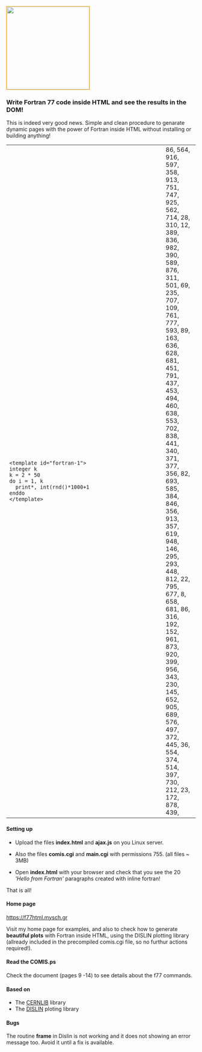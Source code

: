 <img src="https://github.com/yioryhos/f77html/blob/F77HTML/logo.png" style="width:220px;border:solid 1px orange;float:laft"/>

### Write Fortran 77 code inside HTML and see the results in the DOM!
This is indeed very good news. Simple and clean procedure to genarate dynamic pages with the power of Fortran inside HTML without installing or building anything!

<table><tr><td width="400">
<code>&lt;template id="fortran-1">  
integer k
k = 2 * 50
do i = 1, k
  print*, int(rnd()*1000+1
enddo
&lt;/template>
</code>
</td><td>86, 564, 916, 597, 358, 913, 751, 747, 925, 562, 714, 28, 310, 12, 389, 836, 982, 390, 589, 876, 311, 501, 69, 235, 707, 109, 761, 777, 593, 89, 163, 636, 628, 681, 451, 791, 437, 453, 494, 460, 638, 553, 702, 838, 441, 340, 371, 377, 356, 82, 693, 585, 384, 846, 356, 913, 357, 619, 948, 146, 295, 293, 448, 812, 22, 795, 677, 8, 658, 681, 86, 316, 192, 152, 961, 873, 920, 399, 956, 343, 230, 145, 652, 905, 689, 576, 497, 372, 445, 36, 554, 374, 514, 397, 730, 212, 23, 172, 878, 439, </td>
</tr>
</table>



#### Setting up

- Upload the files <b>index.html</b> and <b>ajax.js</b> on you Linux server. 

- Also the files <b>comis.cgi</b> and <b>main.cgi</b> with permissions 755. (all files ~ 3MB)

- Open <b>index.html</b> with your browser and check that you see the 20 <em>'Hello from Fortran'</em> paragraphs created with inline fortran!
  
That is all!

#### Home page
https://f77html.mysch.gr

Visit my home page for examples, and also to check how to generate <b>beautiful plots</b> with Fortran inside HTML, using the DISLIN plotting library (allready included in the precompiled comis.cgi file, so no furthur actions required!).

#### Read the COMIS.ps
Check the document (pages 9 -14) to see details about the f77 commands.

#### Based on
- The <a href='https://paw.web.cern.ch/paw/' target="_blank">CERNLIB</a> library
- The <a href='https://www.dislin.de/' target="_blank">DISLIN</a> ploting library

#### Bugs
The routine <b>frame</b> in Dislin is not working and it does not showing an error message too. Avoid it until a fix is available.
